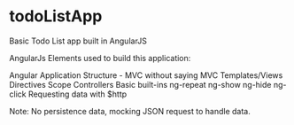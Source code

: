 # todoListApp
Basic Todo List app built in AngularJS

AngularJs Elements used to build this application:

Angular Application Structure - MVC without saying MVC
Templates/Views
Directives
Scope
Controllers
Basic built-ins
ng-repeat
ng-show
ng-hide
ng-click
Requesting data with $http


Note: No persistence data, mocking JSON request to handle data.
